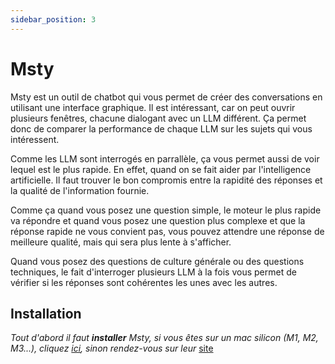 ```yaml
---
sidebar_position: 3
---
```


# Msty

Msty est un outil de chatbot qui vous permet de créer des conversations en utilisant une interface graphique. Il est intéressant, car on peut ouvrir plusieurs fenêtres, chacune dialogant avec un LLM différent. Ça permet donc de comparer la performance de chaque LLM sur les sujets qui vous intéressent.

Comme les LLM sont interrogés en parrallèle, ça vous permet aussi de voir lequel est le plus rapide. En effet, quand on se fait aider par l'intelligence artificielle. Il faut trouver le bon compromis entre la rapidité des réponses et la qualité de l'information fournie.

Comme ça quand vous posez une question simple, le moteur le plus rapide va répondre et quand vous posez une question plus complexe et que la réponse rapide ne vous convient pas, vous pouvez attendre une réponse de meilleure qualité, mais qui sera plus lente à s'afficher.

Quand vous posez des questions de culture générale ou des questions techniques, le fait d'interroger plusieurs LLM à la fois vous permet de vérifier si les réponses sont cohérentes les unes avec les autres.

## Installation

*Tout d'abord il faut **installer** Msty, si vous êtes sur un mac silicon (M1, M2, M3...), cliquez *[ici](https://assets.msty.app/Msty_arm64.dmg)*, sinon rendez-vous sur leur* [site](https://msty.app)